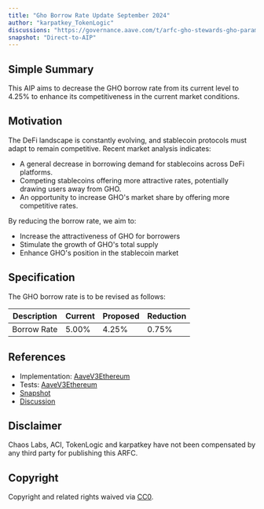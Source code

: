 ```yaml
---
title: "Gho Borrow Rate Update September 2024"
author: "karpatkey_TokenLogic"
discussions: "https://governance.aave.com/t/arfc-gho-stewards-gho-parameter-adjustments/17289/32"
snapshot: "Direct-to-AIP"
---
```


## Simple Summary

This AIP aims to decrease the GHO borrow rate from its current level to 4.25% to enhance its competitiveness in the current market conditions.

## Motivation

The DeFi landscape is constantly evolving, and stablecoin protocols must adapt to remain competitive. Recent market analysis indicates:

- A general decrease in borrowing demand for stablecoins across DeFi platforms.
- Competing stablecoins offering more attractive rates, potentially drawing users away from GHO.
- An opportunity to increase GHO's market share by offering more competitive rates.

By reducing the borrow rate, we aim to:

- Increase the attractiveness of GHO for borrowers
- Stimulate the growth of GHO's total supply
- Enhance GHO's position in the stablecoin market

## Specification

The GHO borrow rate is to be revised as follows:

| Description | Current | Proposed | Reduction |
| ----------- | ------- | -------- | --------- |
| Borrow Rate | 5.00%   | 4.25%    | 0.75%     |

## References

- Implementation: [AaveV3Ethereum](https://github.com/bgd-labs/aave-proposals-v3/blob/main/src/20240912_AaveV3Ethereum_GhoBorrowRateUpdateSeptember2024/AaveV3Ethereum_GhoBorrowRateUpdateSeptember2024_20240912.sol)
- Tests: [AaveV3Ethereum](https://github.com/bgd-labs/aave-proposals-v3/blob/main/src/20240912_AaveV3Ethereum_GhoBorrowRateUpdateSeptember2024/AaveV3Ethereum_GhoBorrowRateUpdateSeptember2024_20240912.t.sol)
- [Snapshot](Direct-to-AIP)
- [Discussion](https://governance.aave.com/t/arfc-gho-stewards-gho-parameter-adjustments/17289/32)

## Disclaimer

Chaos Labs, ACI, TokenLogic and karpatkey have not been compensated by any third party for publishing this ARFC.

## Copyright

Copyright and related rights waived via [CC0](https://creativecommons.org/publicdomain/zero/1.0/).
